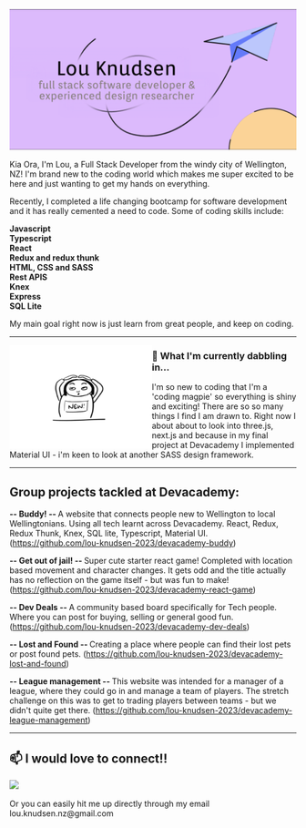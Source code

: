 <p align="center">
  <img src="banner.png">
</p>



Kia Ora, I'm Lou, a Full Stack Developer from the windy city of Wellington, NZ! I'm brand new to the coding world which makes me super excited to be here and just wanting to get my hands on everything.

Recently, I completed a life changing bootcamp for software development and it has really cemented a need to code.
Some of coding skills include:  

<strong>
Javascript
<br>
Typescript
<br>
React
<br>
Redux and redux thunk
<br>
HTML, CSS and SASS
<br>
Rest APIS
<br>
Knex
<br>
Express
<br>
SQL Lite
  </strong>

<p>
My main goal right now is just learn from great people, and keep on coding. 
</p>

 ---
 
 <p>
  <img width="250" align='left' src="newperson.jpg">
</p>
 
### 🌱 What I'm currently dabbling in...

<p> 
I'm so new to coding that I'm a 'coding magpie' so everything is shiny and exciting! There are so so many things I find I am drawn to. 
Right now I about about to look into three.js, next.js and because in my final project at Devacademy I implemented Material UI -  i'm keen to look at another SASS design framework.
</p>
<div>
</div>


 ---
 
 <h2>
  Group projects tackled at Devacademy:
</h2>

<strong> -- Buddy! -- </strong>
A website that connects people new to Wellington to local Wellingtonians. Using all tech learnt across Devacademy. React, Redux, Redux Thunk, Knex, SQL lite, Typescript, Material UI. 
(https://github.com/lou-knudsen-2023/devacademy-buddy)

<strong>-- Get out of jail! -- </strong>
Super cute starter react game! Completed with location based movement and character changes. It gets odd and the title actually has no reflection on the game itself - but was fun to make! 
(https://github.com/lou-knudsen-2023/devacademy-react-game)

<strong>-- Dev Deals -- </strong>
A community based board specifically for Tech people. Where you can post for buying, selling or general good fun. 
(https://github.com/lou-knudsen-2023/devacademy-dev-deals)

<strong>-- Lost and Found -- </strong>
Creating a place where people can find their lost pets or post found pets. 
(https://github.com/lou-knudsen-2023/devacademy-lost-and-found)

<strong>-- League management -- </strong>
This website was intended for a manager of a league, where they could go in and manage a team of players. 
The stretch challenge on this was to get to trading players between teams - but we didn't quite get there. 
(https://github.com/lou-knudsen-2023/devacademy-league-management)

 ---
 
 <h2>
 📫 I would love to connect!!
</h2>
<p>
  <a href="https://www.linkedin.com/in/lou-knudsen-899125b0/"><img height="50" src="https://cdn2.iconfinder.com/data/icons/social-aquiocons/512/Aquicon-Linkedin.png"/></a> 

</p>
<p>  
  Or you can easily hit me up directly through my email lou.knudsen.nz@gmail.com
</p>
